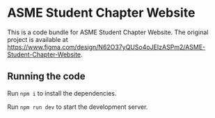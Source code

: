 
  # ASME Student Chapter Website

  This is a code bundle for ASME Student Chapter Website. The original project is available at https://www.figma.com/design/N62O37yQUSo4oJEIzASPm2/ASME-Student-Chapter-Website.

  ## Running the code

  Run `npm i` to install the dependencies.

  Run `npm run dev` to start the development server.
  